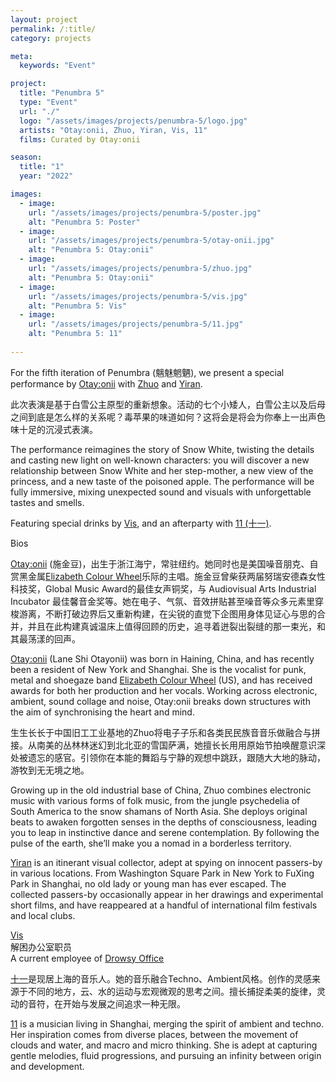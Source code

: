 ```yaml
---
layout: project
permalink: /:title/
category: projects

meta:
  keywords: "Event"

project:
  title: "Penumbra 5"
  type: "Event"
  url: "./"
  logo: "/assets/images/projects/penumbra-5/logo.jpg"
  artists: "Otay:onii, Zhuo, Yiran, Vis, 11"
  films: Curated by Otay:onii

season:
  title: "1"
  year: "2022"

images:
  - image:
    url: "/assets/images/projects/penumbra-5/poster.jpg"
    alt: "Penumbra 5: Poster"
  - image:
    url: "/assets/images/projects/penumbra-5/otay-onii.jpg"
    alt: "Penumbra 5: Otay:onii"
  - image:
    url: "/assets/images/projects/penumbra-5/zhuo.jpg"
    alt: "Penumbra 5: Otay:onii"
  - image:
    url: "/assets/images/projects/penumbra-5/vis.jpg"
    alt: "Penumbra 5: Vis"
  - image:
    url: "/assets/images/projects/penumbra-5/11.jpg"
    alt: "Penumbra 5: 11"
    
---
```

<p>For the fifth iteration of Penumbra (魑魅魍魉), we present a special performance by <a href="https://www.laneshiotayonii.com/">Otay:onii</a> with <a href="https://www.instagram.com/pupazyc/">Zhuo</a> and <a href="https://yiranguoart.com/">Yiran</a>.</p>

<p>此次表演是基于白雪公主原型的重新想象。活动的七个小矮人，白雪公主以及后母之间到底是怎么样的关系呢？毒苹果的味道如何？这将会是将会为你奉上一出声色味十足的沉浸式表演。</p>

<p>The performance reimagines the story of Snow White, twisting the details and casting new light on well-known characters: you will discover a new relationship between Snow White and her step-mother, a new view of the princess, and a new taste of the poisoned apple. The performance will be fully immersive, mixing unexpected sound and visuals with unforgettable tastes and smells.</p>

<p>Featuring special drinks by <a href="https://www.instagram.com/vistanny_triedtoswiminlava/">Vis</a>, and an afterparty with <a href="https://soundcloud.com/shiyi0616">11 (十一)</a>.</p>

<span class="h2">Bios</span>

<p><a href="https://www.laneshiotayonii.com/">Otay:onii</a>  (施金豆)，出生于浙江海宁，常驻纽约。她同时也是美国噪音朋克、自赏黑金属<a href="https://elizabethcolourwheel.bandcamp.com/">Elizabeth Colour Wheel</a>乐际的主唱。施金豆曾柴获两届努瑞安德森女性科技奖，Global Music Award的最佳女声铜奖，与 Audiovisual Arts Industrial Incubator 最佳馨音金奖等。她在电子、气氛、音效拼贴甚至噪音等众多元素里穿梭游离，不断打破边界后又重新构建，在尖锐的直觉下企图用身体见证心与思的合并，并且在此构建真诚温床上值得回顾的历史，追寻着迸裂出裂缝的那一束光，和其最荡漾的回声。</p>

<p><a href="https://www.laneshiotayonii.com/">Otay:onii</a> (Lane Shi Otayonii) was born in Haining, China, and has recently been a resident of New York and Shanghai. She is the vocalist for punk, metal and shoegaze band <a href="https://elizabethcolourwheel.bandcamp.com/">Elizabeth Colour Wheel</a> (US), and has received awards for both her production and her vocals. Working across electronic, ambient, sound collage and noise, Otay:onii breaks down structures with the aim of synchronising the heart and mind.</p>

<p>⽣生⻓长于中国旧⼯工业基地的Zhuo将电⼦子乐和各类⺠民族⾳音乐做融合与拼接。从南美的丛林林迷幻到北北亚的雪国萨满，她擅⻓长⽤用原始节拍唤醒意识深处被遗忘的感官。引领你在本能的舞蹈与宁静的观想中跳跃，跟随⼤大地的脉动，游牧到⽆无境之地。</p>

<p>Growing up in the old industrial base of China, Zhuo combines electronic music with various forms of folk music, from the jungle psychedelia of South America to the snow shamans of North Asia. She deploys original beats to awaken forgotten senses in the depths of consciousness, leading you to leap in instinctive dance and serene contemplation. By following the pulse of the earth, she’ll make you a nomad in a borderless territory.</p>

<p><a href="https://yiranguoart.com/">Yiran</a> is an itinerant visual collector, adept at spying on innocent passers-by in various locations. From Washington Square Park in New York to FuXing Park in Shanghai, no old lady or young man has ever escaped. The collected passers-by occasionally appear in her drawings and experimental short films, and have reappeared at a handful of international film festivals and local clubs.</p>

<p><a href="https://www.instagram.com/vistanny_triedtoswiminlava/">Vis</a><br> 
解困办公室职员<br>
A current employee of <a href="https://instagram.com/drowsy_office">Drowsy Office</a></p>

<p><a href="https://soundcloud.com/shiyi0616">十一</a>是现居上海的音乐人。她的音乐融合Techno、Ambient风格。创作的灵感来源于不同的地方，云、水的运动与宏观微观的思考之间。擅长捕捉柔美的旋律，灵动的音符，在开始与发展之间追求一种无限。</p>

<p><a href="https://soundcloud.com/shiyi0616">11</a> is a musician living in Shanghai, merging the spirit of ambient and techno. Her inspiration comes from diverse places, between the movement of clouds and water, and macro and micro thinking. She is adept at capturing gentle melodies, fluid progressions, and pursuing an infinity between origin and development.</p>